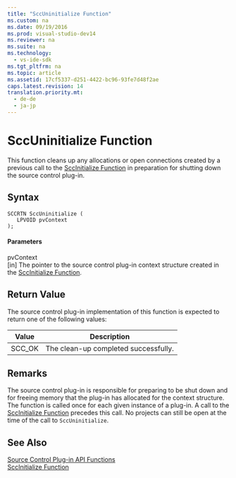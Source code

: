```yaml
---
title: "SccUninitialize Function"
ms.custom: na
ms.date: 09/19/2016
ms.prod: visual-studio-dev14
ms.reviewer: na
ms.suite: na
ms.technology: 
  - vs-ide-sdk
ms.tgt_pltfrm: na
ms.topic: article
ms.assetid: 17cf5337-d251-4422-bc96-93fe7d48f2ae
caps.latest.revision: 14
translation.priority.mt: 
  - de-de
  - ja-jp
---
```

# SccUninitialize Function
This function cleans up any allocations or open connections created by a previous call to the [SccInitialize Function](../vs140/SccInitialize-Function.md) in preparation for shutting down the source control plug-in.  
  
## Syntax  
  
```cpp#  
SCCRTN SccUninitialize (  
   LPVOID pvContext  
);  
```  
  
#### Parameters  
 pvContext  
 [in] The pointer to the source control plug-in context structure created in the [SccInitialize Function](../vs140/SccInitialize-Function.md).  
  
## Return Value  
 The source control plug-in implementation of this function is expected to return one of the following values:  
  
|Value|Description|  
|-----------|-----------------|  
|SCC_OK|The clean-up completed successfully.|  
  
## Remarks  
 The source control plug-in is responsible for preparing to be shut down and for freeing memory that the plug-in has allocated for the context structure. The function is called once for each given instance of a plug-in. A call to the [SccInitialize Function](../vs140/SccInitialize-Function.md) precedes this call. No projects can still be open at the time of the call to `SccUninitialize`.  
  
## See Also  
 [Source Control Plug-in API Functions](../vs140/Source-Control-Plug-in-API-Functions.md)   
 [SccInitialize Function](../vs140/SccInitialize-Function.md)
